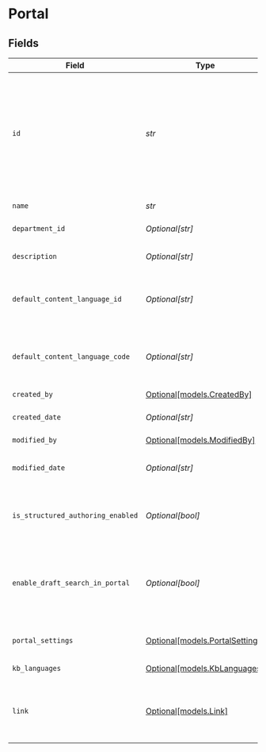 # Portal


## Fields

| Field                                                                                                                        | Type                                                                                                                         | Required                                                                                                                     | Description                                                                                                                  | Example                                                                                                                      |
| ---------------------------------------------------------------------------------------------------------------------------- | ---------------------------------------------------------------------------------------------------------------------------- | ---------------------------------------------------------------------------------------------------------------------------- | ---------------------------------------------------------------------------------------------------------------------------- | ---------------------------------------------------------------------------------------------------------------------------- |
| `id`                                                                                                                         | *str*                                                                                                                        | :heavy_check_mark:                                                                                                           | The alphanumeric ID of the portal.<br><br>A topic ID is composed of a 2-4 letter prefix, followed by a dash and 4-15 digits. |                                                                                                                              |
| `name`                                                                                                                       | *str*                                                                                                                        | :heavy_check_mark:                                                                                                           | The name of the portal.                                                                                                      |                                                                                                                              |
| `department_id`                                                                                                              | *Optional[str]*                                                                                                              | :heavy_minus_sign:                                                                                                           | The ID of the department.                                                                                                    | 1000001035                                                                                                                   |
| `description`                                                                                                                | *Optional[str]*                                                                                                              | :heavy_minus_sign:                                                                                                           | The description of the portal.                                                                                               |                                                                                                                              |
| `default_content_language_id`                                                                                                | *Optional[str]*                                                                                                              | :heavy_minus_sign:                                                                                                           | The default ID of the language for the portal content.                                                                       | 1                                                                                                                            |
| `default_content_language_code`                                                                                              | *Optional[str]*                                                                                                              | :heavy_minus_sign:                                                                                                           | The IETF code of the default language for the portal content.                                                                |                                                                                                                              |
| `created_by`                                                                                                                 | [Optional[models.CreatedBy]](../models/createdby.md)                                                                         | :heavy_minus_sign:                                                                                                           | N/A                                                                                                                          |                                                                                                                              |
| `created_date`                                                                                                               | *Optional[str]*                                                                                                              | :heavy_minus_sign:                                                                                                           | The date that the portal was created.                                                                                        |                                                                                                                              |
| `modified_by`                                                                                                                | [Optional[models.ModifiedBy]](../models/modifiedby.md)                                                                       | :heavy_minus_sign:                                                                                                           | N/A                                                                                                                          |                                                                                                                              |
| `modified_date`                                                                                                              | *Optional[str]*                                                                                                              | :heavy_minus_sign:                                                                                                           | The date on which the portal was last modified.                                                                              |                                                                                                                              |
| `is_structured_authoring_enabled`                                                                                            | *Optional[bool]*                                                                                                             | :heavy_minus_sign:                                                                                                           | Indicates if Structured Authoring is enabled for the portal.                                                                 |                                                                                                                              |
| `enable_draft_search_in_portal`                                                                                              | *Optional[bool]*                                                                                                             | :heavy_minus_sign:                                                                                                           | Indicates if Enable Portal Search for Draft and Staging Articles is enabled for the portal.                                  |                                                                                                                              |
| `portal_settings`                                                                                                            | [Optional[models.PortalSettings]](../models/portalsettings.md)                                                               | :heavy_minus_sign:                                                                                                           | The settings for this portal.                                                                                                |                                                                                                                              |
| `kb_languages`                                                                                                               | [Optional[models.KbLanguages]](../models/kblanguages.md)                                                                     | :heavy_minus_sign:                                                                                                           | KB languages                                                                                                                 |                                                                                                                              |
| `link`                                                                                                                       | [Optional[models.Link]](../models/link.md)                                                                                   | :heavy_minus_sign:                                                                                                           | Defines the relationship between this resource and another object.                                                           |                                                                                                                              |